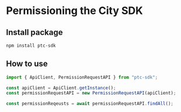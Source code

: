 # Permissioning the City SDK

## Install package

```bash
npm install ptc-sdk
```

## How to use

```js
import { ApiClient, PermissionRequestAPI } from "ptc-sdk";

const apiClient = ApiClient.getInstance();
const permissionRequestAPI = new PermissionRequestAPI(apiClient);

const permissionReqeusts = await permissionRequestAPI.findAll();
```
